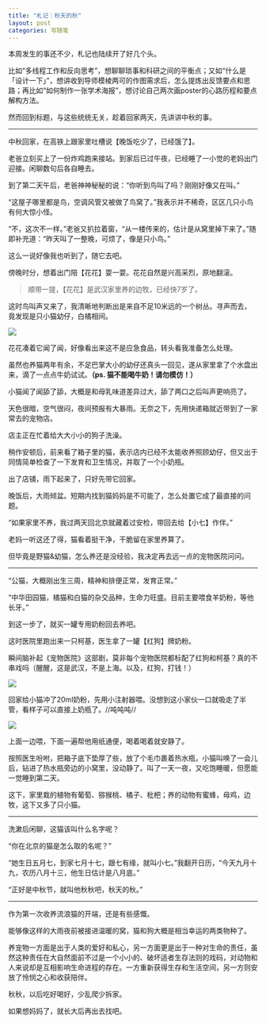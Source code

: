 ```yaml
---
title: "札记｜秋天的秋"
layout: post
categories: 写随笔
---
```


<!-- more -->

本周发生的事还不少，札记也陆续开了好几个头。

比如“多线程工作和反向思考”，想聊聊琐事和科研之间的平衡点；又如“什么是「设计一下」”，想讲收到导师模棱两可的作图需求后，怎么提炼出反馈要点和思路；再比如“如何制作一张学术海报”，想讨论自己两次画poster的心路历程和要点解构方法。

然而回到标题，与这些统统无关，趁着回家两天，先讲讲中秋的事。

---

中秋回家，在高铁上跟家里吐槽说【晚饭吃少了，已经饿了】。

老爸立刻买上了一份炸鸡跑来接站。到家后已过午夜，已经睡了一小觉的老妈出门迎接。闲聊数句后各自睡去。

到了第二天午后，老爸神神秘秘的说：“你听到鸟叫了吗？刚刚好像又在叫。”

“这屋子哪里都是鸟，空调风管又被做了鸟窝了。”我表示并不稀奇，区区几只小鸟有何大惊小怪。

“不，这次不一样。”老爸又扒拉着窗，“从一楼传来的，估计是从窝里掉下来了。”随即补充道：“昨天叫了一整晚，可烦了，像是只小鸟。”

这么一说好像我也听到了，随它去吧。

傍晚时分，想着出门陪【花花】耍一耍。花花自然是兴高采烈，原地翻滚。

> 顺带一提，【花花】是武汉家里养的边牧，已经快7岁了。

这时鸟叫声又来了，我清晰地判断出是来自不足10米远的一个树丛。寻声而去，竟发现是只小猫幼仔，白橘相间。

![](https://z3.ax1x.com/2021/09/19/48wRZ6.jpg)

花花凑着它闻了闻，好像看出来这不是应急食品，转头看我准备怎么处理。

虽然也养猫两年有余，不足巴掌大小的幼仔还真头一回见，遂从家里拿了个水盘出来，滴了一点点牛奶试试。**（ps. 猫不能喝牛奶！请勿模仿！）**

小猫闻了闻舔了舔，大概是和母乳味道差异过大，舔了两口之后叫声更响亮了。

天色很暗，空气很闷，夜间预报有大暴雨。无奈之下，先用快递箱就近带到了一家常去的宠物店。

店主正在忙着给大大小小的狗子洗澡。

稍作安顿后，前来看了箱子里的猫，表示店内已经不太能收养照顾幼仔，但又出于同情简单检查了一下发育和卫生情况，并取了一个小奶瓶。

出了店铺，雨下起来了，只好先带它回家。

晚饭后，大雨倾盆。短期内找到猫妈妈是不可能了，怎么处置它成了最直接的问题。

“如果家里不养，我过两天回北京就藏着过安检，带回去给【小七】作伴。”

老妈一听这还了得，猫看着挺干净，干脆留在家里养算了。

但毕竟是野猫&幼猫，怎么养还是没经验，我决定再去远一点的宠物医院问问。

---

“公猫，大概刚出生三周，精神和排便正常，发育正常。”

“中华田园猫，橘猫和白猫的杂交品种，生命力旺盛。目前主要喂食羊奶粉，等他长牙。”

到这一步了，就买一罐专用奶粉回去养吧。

这时医院里跑出来一只柯基，医生拿了一罐【红狗】牌奶粉。

瞬间脑补起《宠物医院》这部剧，莫非每个宠物医院都标配了红狗和柯基？真的不串戏吗（醒醒，这是武汉，不是上海。以及，红狗，打钱！）

![](https://z3.ax1x.com/2021/09/19/48wfIO.png)

回家给小猫冲了20ml奶粉，先用小注射器喂。没想到这小家伙一口就吸走了半管，看样子可以直接上奶瓶了。//吨吨吨//

![](https://z3.ax1x.com/2021/09/19/48wgqx.jpg)

上面一边喂，下面一遍帮他用纸通便，喝着喝着就安静了。

按照医生吩咐，把箱子底下垫厚了些，放了个毛巾裹着热水瓶，小猫叫唤了一会儿后，钻进了热水瓶旁边的小窝里，没动静了。叫了一天一夜，又吃饱睡暖，但愿能一觉睡到第二天。

这下，家里栽的植物有葡萄、猕猴桃、橘子、枇杷；养的动物有蜜蜂，母鸡，边牧，这下又多了只小猫。

---

洗漱后闲聊，这猫该叫什么名字呢？

“你在北京的猫是怎么取的名呢？”

“她生日五月七，到家七月十七，跟七有缘，就叫小七。”我翻开日历，“今天九月十九，农历八月十三，他生日估计是八月底。”

“正好是中秋节，就叫他秋秋吧，秋天的秋。”

---

作为第一次收养流浪猫的开端，还是有些感慨。

能够像这样的大雨夜前被接进温暖的窝，猫和狗大概是相当幸运的两类物种了。

养宠物一方面是出于人类的爱好和私心，另一方面更是出于一种对生命的责任，虽然这种责任在大自然面前不过是一个小小的、破坏适者生存法则的戏码，对动物和人来说却是互相影响生命进程的存在。一方重新获得生存和生活空间，另一方则安放了怜悯之心和收获陪伴。



秋秋，以后吃好喝好，少乱爬少拆家。

如果想妈妈了，就长大后再出去找吧。

